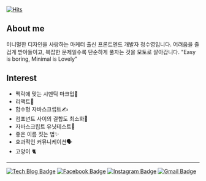 [![Hits](https://hits.seeyoufarm.com/api/count/incr/badge.svg?url=https%3A%2F%2Fgithub.com%2FcodeAmeba)](https://hits.seeyoufarm.com)
## About me
미니멀한 디자인을 사랑하는 마케터 출신 프론트엔드 개발자 정수영입니다. 어려움을 즐겁게 받아들이고, 복잡한 문제일수록 단순하게 풀자는 것을 모토로 살아갑니다.
"Easy is boring, Minimal is Lovely"

## Interest
- 맥락에 맞는 시멘틱 마크업📖
- 리액트👾
- 함수형 자바스크립트✍️
- 컴포넌트 사이의 결합도 최소화🍰
- 자바스크립트 유닛테스트🚧
- 좋은 이름 짓는 법✨
- 효과적인 커뮤니케이션🗣
- 고양이 🐈

***

[![Tech Blog Badge](http://img.shields.io/badge/Tech%20blog-black?style=flat-square&logo=github&logoColor=white&link=https://codeameba.netlify.app/)](https://codeameba.netlify.app/)    [![Facebook Badge](https://img.shields.io/badge/facebook-1877f2?style=flat-square&logo=facebook&logoColor=white&link=https://www.facebook.com/aprilgreenery)](https://www.facebook.com/aprilgreenery)    [![Instagram Badge](https://img.shields.io/badge/instagram-d62b7f?style=flat-square&logo=instagram&logoColor=white&link=https://www.instagram.com/aprilgreenery/)](https://www.instagram.com/aprilgreenery/)    [![Gmail Badge](https://img.shields.io/badge/Gmail-d14836?style=flat-square&logo=Gmail&logoColor=white&link=mailto:aprilgreenery01@gmail.com)](mailto:aprilgreenery@gmail.com)

<!--
**codeAmeba/codeAmeba** is a ✨ _special_ ✨ repository because its `README.md` (this file) appears on your GitHub profile.

Here are some ideas to get you started:

- 🔭 I’m currently working on ...
- 🌱 I’m currently learning ...
- 👯 I’m looking to collaborate on ...
- 🤔 I’m looking for help with ...
- 💬 Ask me about ...
- 📫 How to reach me: ...
- 😄 Pronouns: ...
- ⚡ Fun fact: ...
-->
